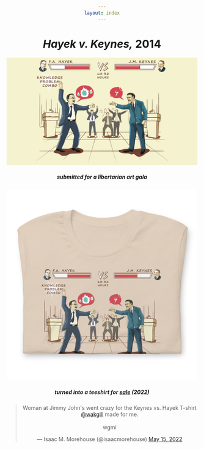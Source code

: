 ```yaml
---
layout: index
---
```


<style>body{max-width:500px;margin:auto;padding:10px;text-align:center;}h1,h5{text-align:center;}img{max-width:100%;}</style>

# *Hayek v. Keynes,* 2014

![Hayek v. Keynes](/assets/hayek-versus-keynes-2014.png)
##### submitted for a libertarian art gala

![Hayek v. Keynes shirt](/assets/hvk-shirt.png)

##### turned into a teeshirt for [sale](/store) (2022)

<blockquote class="twitter-tweet"><p lang="en" dir="ltr">Woman at Jimmy John&#39;s went crazy for the Keynes vs. Hayek T-shirt <a href="https://twitter.com/wakgill?ref_src=twsrc%5Etfw">@wakgill</a> made for me.<br><br>wgmi</p>&mdash; Isaac M. Morehouse (@isaacmorehouse) <a href="https://twitter.com/isaacmorehouse/status/1525938810571444224?ref_src=twsrc%5Etfw">May 15, 2022</a></blockquote> <script async src="https://platform.twitter.com/widgets.js" charset="utf-8"></script>
